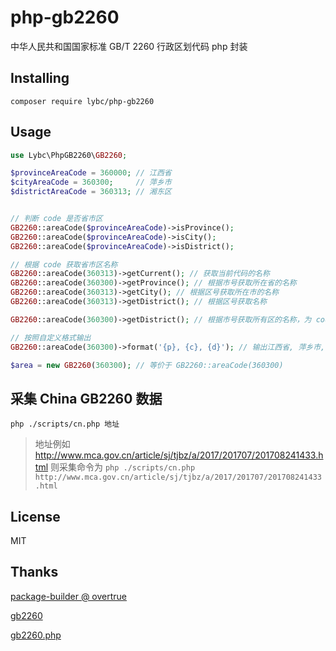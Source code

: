 # php-gb2260

中华人民共和国国家标准 GB/T 2260 行政区划代码 php 封装


## Installing

`composer require lybc/php-gb2260`

## Usage
```php
use Lybc\PhpGB2260\GB2260;

$provinceAreaCode = 360000; // 江西省
$cityAreaCode = 360300;     // 萍乡市
$districtAreaCode = 360313; // 湘东区


// 判断 code 是否省市区
GB2260::areaCode($provinceAreaCode)->isProvince();
GB2260::areaCode($provinceAreaCode)->isCity();
GB2260::areaCode($provinceAreaCode)->isDistrict();

// 根据 code 获取省市区名称
GB2260::areaCode(360313)->getCurrent(); // 获取当前代码的名称
GB2260::areaCode(360300)->getProvince(); // 根据市号获取所在省的名称
GB2260::areaCode(360313)->getCity(); // 根据区号获取所在市的名称
GB2260::areaCode(360313)->getDistrict(); // 根据区号获取名称

GB2260::areaCode(360300)->getDistrict(); // 根据市号获取所有区的名称，为 code => name 的数组

// 按照自定义格式输出
GB2260::areaCode(360300)->format('{p}, {c}, {d}'); // 输出江西省, 萍乡市, 湘东区, 只支持{p}/{c}/{d}

$area = new GB2260(360300); // 等价于 GB2260::areaCode(360300)
```

## 采集 China GB2260 数据

```shell
php ./scripts/cn.php 地址
```

> 地址例如 http://www.mca.gov.cn/article/sj/tjbz/a/2017/201707/201708241433.html
> 则采集命令为 `php ./scripts/cn.php http://www.mca.gov.cn/article/sj/tjbz/a/2017/201707/201708241433.html`

## License

MIT

## Thanks

[package-builder @ overtrue](https://github.com/overtrue/package-builder)

[gb2260](https://github.com/cn/GB2260)

[gb2260.php](https://github.com/cn/GB2260.php)

